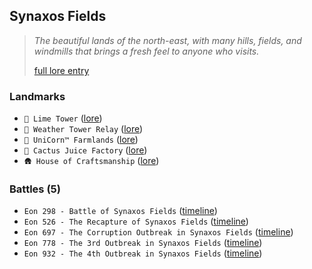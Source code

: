 ## Synaxos Fields
> *The beautiful lands of the north-east, with many hills, fields, and windmills that brings a fresh feel to anyone who visits.*  
>  
> [full lore entry](<https://zeithalt.github.io//r/synaxos_fields.html>)

### Landmarks
- `🗼 Lime Tower` ([lore](<https://zeithalt.github.io//r/lime_tower.html>))
- `🎏 Weather Tower Relay` ([lore](<https://zeithalt.github.io//r/weather_tower_relay.html>))
- `🦄 UniCorn™️ Farmlands` ([lore](<https://zeithalt.github.io//r/unicorn_farmlands.html>))
- `🌵 Cactus Juice Factory` ([lore](<https://zeithalt.github.io//r/cactus_juice_factory.html>))
- `🛖 House of Craftsmanship` ([lore](<https://zeithalt.github.io//r/house_of_craftsmanship.html>))
### Battles (5)
- `Eon 298 - Battle of Synaxos Fields` ([timeline](<https://zeithalt.github.io//t/#eon0298>))
- `Eon 526 - The Recapture of Synaxos Fields` ([timeline](<https://zeithalt.github.io//t/#eon0526>))
- `Eon 697 - The Corruption Outbreak in Synaxos Fields` ([timeline](<https://zeithalt.github.io//t/#eon0697>))
- `Eon 778 - The 3rd Outbreak in Synaxos Fields` ([timeline](<https://zeithalt.github.io//t/#eon0778>))
- `Eon 932 - The 4th Outbreak in Synaxos Fields` ([timeline](<https://zeithalt.github.io//t/#eon0932>))
